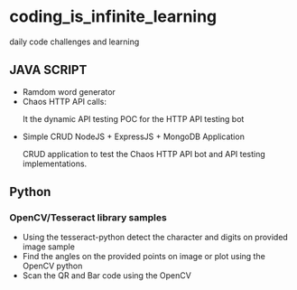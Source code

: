 # coding_is_infinite_learning
daily code challenges and learning

## JAVA SCRIPT
<ul>
 <li> Ramdom word generator</li>
 <li> Chaos HTTP API calls: </li>

<p> It the dynamic API testing POC for the HTTP API testing bot</p> 
 <li>  Simple CRUD NodeJS + ExpressJS + MongoDB Application</li>

<p>CRUD application to test the Chaos HTTP API bot and API testing implementations.</p>
</ul>

## Python
### OpenCV/Tesseract library samples
<ul>
 <li> Using the tesseract-python detect the character and digits on provided image sample </li>
 <li> Find the angles on the provided points on image or plot using the OpenCV python</li>
 <li> Scan the QR and Bar code using the OpenCV</li>
</ul>

